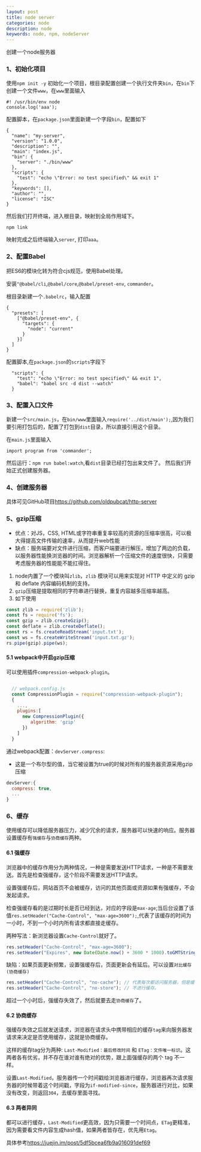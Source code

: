 ```yaml
---
layout: post
title: node server
categories: node
description: node
keywords: node, npm, nodeServer
---
```


创建一个node服务器

### 1、初始化项目

使用`npm init -y` 初始化一个项目，根目录配置创建一个执行文件夹`bin`，在`bin`下创建一个文件`www`，在`www`里面输入
```
#! /usr/bin/env node
console.log('aaa');
```

配置脚本，在`package.json`里面新建一个字段`bin`，配置如下
```
{
  "name": "my-server",
  "version": "1.0.0",
  "description": "",
  "main": "index.js",
  "bin": {
    "server": "./bin/www"
  },
  "scripts": {
    "test": "echo \"Error: no test specified\" && exit 1"
  },
  "keywords": [],
  "author": "",
  "license": "ISC"
}
```


然后我们打开终端，进入根目录，映射到全局作用域下。
```
npm link
```

映射完成之后终端输入`server`, 打印`aaa`。


### 2、配置Babel
把ES6的模块化转为符合cjs规范，使用Babel处理。

安装`"@babel/cli`,`@babel/core`,`@babel/preset-env`, `commander`。

根目录新建一个`.babelrc`，输入配置
```
{
  "presets": [
    ["@babel/preset-env", {
      "targets": {
        "node": "current"
      }
    }]
  ]
}
```

配置脚本,在`package.json`的`scripts`字段下
```
  "scripts": {
    "test": "echo \"Error: no test specified\" && exit 1",
    "babel": "babel src -d dist --watch"
  }
```

### 3、配置入口文件
新建一个`src/main.js`，在`bin/www`里面输入`require('../dist/main');`,因为我们要引用打包后的，配置了打包到`dist`目录，所以直接引用这个目录。

在`main.js`里面输入
```
import program from 'commander';
```

然后运行：`npm run babel:watch`,看`dist`目录已经打包出来文件了。 然后我们开始正式创建服务器。

### 4、创建服务器

具体可见GitHub项目<https://github.com/oldpubcat/http-server>


### 5、gzip压缩

- 优点：对JS，CSS, HTML或字符串重复率较高的资源的压缩率很高，可以极大得提高文件传输的速率，从而提升web性能
- 缺点：服务端要对文件进行压缩，而客户端要进行解压，增加了两边的负载，以服务器性能换浏览器的时间。浏览器解析一个压缩文件的速度很快，只需要考虑服务器的性能能不能扛得住。

1. node内置了一个模块叫`zlib`，`zlib` 模块可以用来实现对 HTTP 中定义的 gzip 和 deflate 内容编码机制的支持。
2. `gzip`压缩是提取相同的字符串进行替换，重复内容越多压缩率越高。
3. 如下使用

```js
const zlib = require('zlib');
const fs = require('fs');
const gzip = zlib.createGzip();
const deflate = zlib.createDeflate();
const rs = fs.createReadStream('input.txt');
const ws = fs.createWriteStream('input.txt.gz');
rs.pipe(gzip).pipe(ws);
```

#### 5.1 webpack中开启gzip压缩

可以使用插件`compression-webpack-plugin`。

```js

  // webpack.config.js
  const CompressionPlugin = require("compression-webpack-plugin");
  {
    ...,
    plugins:[
      new CompressionPlugin({
         algorithm: 'gzip'
      })
    ]
  }
```

通过webpack配置：`devServer.compress`:

- 这是一个布尔型的值，当它被设置为true的时候对所有的服务器资源采用gzip压缩

```js
devServer:{
  compress: true,
  ...
}
```

### 6、缓存
使用缓存可以降低服务器压力，减少冗余的请求，服务器可以快速的响应。服务器设置缓存有`强缓存`与`协商缓存`两种。

#### 6.1 强缓存

浏览器中的缓存作用分为两种情况，一种是需要发送HTTP请求，一种是不需要发送。首先是检查强缓存，这个阶段不需要发送HTTP请求。

设置强缓存后，网站首页不会被缓存，访问的其他页面或资源如果有强缓存，不会发起请求。

检查强缓存看的是过期时长是否已经到达，对应的字段是`max-age`;当后台设置了该值`res.setHeader("Cache-Control", "max-age=3600");`,代表了该缓存的时间为一小时，不到一个小时内所有请求都直接走缓存。

两种写法：新浏览器设置`Cache-Control`就好了。
```js
res.setHeader("Cache-Control", "max-age=3600");
res.setHeader("Expires", new Date(Date.now() + 3600 * 1000).toGMTString());
```

缺陷：如果页面更新频繁，设置强缓存后，页面更新会有延后。可以设置`对比缓存(协商缓存)`
```js
res.setHeader("Cache-Control", "no-cache"); // 代表每次都访问服务器，但是缓存
res.setHeader("Cache-Control", "no-store"); // 不进行缓存。
```


超过一个小时后，强缓存失效了，然后就要去走`协商缓存`了。


#### 6.2 协商缓存

强缓存失效之后就发送请求，浏览器在请求头中携带相应的缓存`tag`来向服务器发请求来决定是否使用缓存，这就是协商缓存。 

这样的缓存tag分为两种: `Last-Modified：最后修改时间` 和 `ETag：文件唯一标识`。这两者各有优劣，并不存在谁对谁有绝对的优势，跟上面强缓存的两个 tag 不一样。

设置`Last-Modified`，服务器传一个时间戳给浏览器进行缓存，浏览器再次请求服务器的时候带着这个时间戳，字段为`if-modified-since`，服务器进行对比，如果没有改变，则返回`304`，去缓存里面寻找。


#### 6.3 两者异同

都可以进行缓存，`Last-Modified`更高效，因为只需要一个时间点，`ETag`更精准，因为需要看文件内容生成hash值，如果两者皆存在，优先用`Etag`。

具体参考<https://juejin.im/post/5df5bcea6fb9a016091def69>

